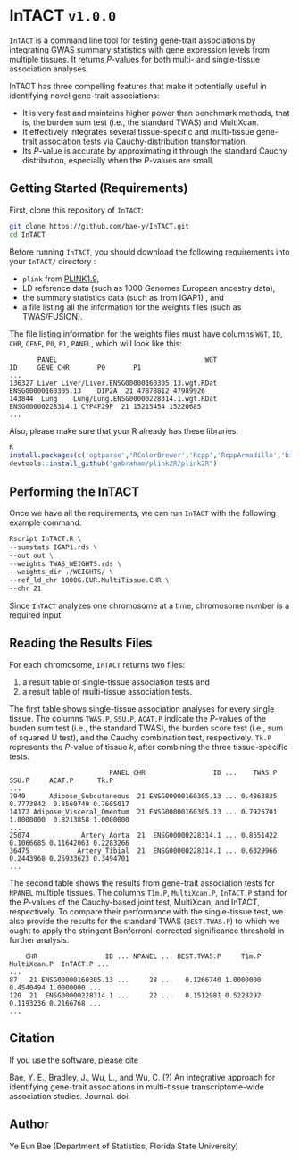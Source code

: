 # InTACT `v1.0.0`

`InTACT` is a command line tool for testing gene-trait associations by integrating GWAS summary statistics with gene expression levels from multiple tissues. It returns *P*-values for both multi- and single-tissue association analyses.

InTACT has three compelling features that make it potentially useful in identifying novel gene-trait associations:

- It is very fast and maintains higher power than benchmark methods, that is, the burden sum test (i.e., the standard TWAS) and MultiXcan.
- It effectively integrates several tissue-specific and multi-tissue gene-trait association tests via Cauchy-distribution transformation.
- Its *P*-value is accurate by approximating it through the standard Cauchy distribution, especially when the *P*-values are small.

## Getting Started (Requirements)

First, clone this repository of `InTACT`:

```bash
git clone https://github.com/bae-y/InTACT.git
cd InTACT
```

Before running `InTACT`, you should download the following requirements into your `InTACT/` directory :

- `plink` from [PLINK1.9](https://www.cog-genomics.org/plink/1.9/),
- LD reference data (such as 1000 Genomes European ancestry data),
- the summary statistics data (such as from IGAP1) , and
- a file listing all the information for the weights files (such as TWAS/FUSION).

The file listing information for the weights files must have columns `WGT`, `ID`, `CHR`, `GENE`, `P0`, `P1`, `PANEL`, which will look like this:

           PANEL                                     WGT                 ID     GENE CHR       P0       P1
    ...
    136327 Liver Liver/Liver.ENSG00000160305.13.wgt.RDat ENSG00000160305.13    DIP2A  21 47878812 47989926
    143844  Lung    Lung/Lung.ENSG00000228314.1.wgt.RDat  ENSG00000228314.1 CYP4F29P  21 15215454 15220685
    ...

Also, please make sure that your R already has these libraries:

```R
R
install.packages(c('optparse','RColorBrewer','Rcpp','RcppArmadillo','bigmemory','mvtnorm','data.table'))
devtools::install_github("gabraham/plink2R/plink2R")
```

## Performing the InTACT

Once we have all the requirements, we can run `InTACT` with the following example command:

```bash
Rscript InTACT.R \
--sumstats IGAP1.rds \
--out out \
--weights TWAS_WEIGHTS.rds \
--weights_dir ./WEIGHTS/ \
--ref_ld_chr 1000G.EUR.MultiTissue.CHR \
--chr 21
```

Since `InTACT` analyzes one chromosome at a time, chromosome number is a required input.

## Reading the Results Files

For each chromosome, `InTACT` returns two files:

1. a result table of single-tissue association tests and
2. a result table of multi-tissue association tests.

The first table shows single-tissue association analyses for every single tissue. The columns `TWAS.P`, `SSU.P`, `ACAT.P` indicate the *P*-values of the burden sum test (i.e., the standard TWAS), the burden score test (i.e., sum of squared U test), and the Cauchy combination test, respectively. `Tk.P` represents the *P*-value of tissue *k*, after combining the three tissue-specific tests.

                             PANEL CHR                 ID ...    TWAS.P     SSU.P     ACAT.P      Tk.P
    ...
    7949      Adipose_Subcutaneous  21 ENSG00000160305.13 ... 0.4863835 0.7773842  0.8560749 0.7605017
    14172 Adipose_Visceral_Omentum  21 ENSG00000160305.13 ... 0.7925701 1.0000000  0.8213858 1.0000000
    ...
    25074             Artery_Aorta  21  ENSG00000228314.1 ... 0.8551422 0.1066685 0.11642063 0.2283266
    36475            Artery_Tibial  21  ENSG00000228314.1 ... 0.6329966 0.2443968 0.25933623 0.3494701
    ...

The second table shows the results from gene-trait association tests for `NPANEL` multiple tissues. The columns `T1m.P`, `MultiXcan.P`, `InTACT.P` stand for the *P*-values of the Cauchy-based joint test, MultiXcan, and InTACT, respectively. To compare their performance with the single-tissue test, we also provide the results for the standard TWAS (`BEST.TWAS.P`) to which we ought to apply the stringent Bonferroni-corrected significance threshold in further analysis.

        CHR                 ID ... NPANEL ... BEST.TWAS.P     T1m.P MultiXcan.P  InTACT.P ... 
    ...
    87   21 ENSG00000160305.13 ...     28 ...   0.1266740 1.0000000   0.4540494 1.0000000 ...
    120  21  ENSG00000228314.1 ...     22 ...   0.1512981 0.5228292   0.1193236 0.2166768 ...
    ...

## Citation

If you use the software, please cite

Bae, Y. E., Bradley, J., Wu, L., and Wu, C. (?) An integrative approach for identifying gene-trait associations in multi-tissue transcriptome-wide association studies. Journal. doi.

## Author

Ye Eun Bae (Department of Statistics, Florida State University)
